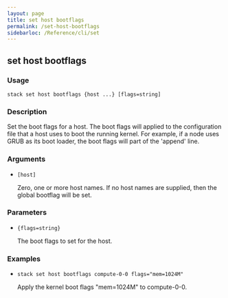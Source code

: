 ```yaml
---
layout: page
title: set host bootflags
permalink: /set-host-bootflags
sidebarloc: /Reference/cli/set
---
```


## set host bootflags

### Usage

`stack set host bootflags {host ...} [flags=string]`

### Description

Set the boot flags for a host. The boot flags will applied to the
	configuration file that a host uses to boot the running kernel. For
	example, if a node uses GRUB as its boot loader, the boot flags will 
	part of the 'append' line.

### Arguments

* `[host]`

   Zero, one or more host names. If no host names are supplied, then the
	global bootflag will be set.


### Parameters
* `{flags=string}`

   The boot flags to set for the host.

### Examples

* `stack set host bootflags compute-0-0 flags="mem=1024M"`

   Apply the kernel boot flags "mem=1024M" to compute-0-0.




